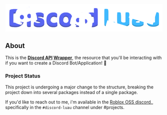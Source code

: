 <div align="center">
	<p>
		<a href=""><img src="https://raw.githubusercontent.com/DiscordLuau/.github/master/resource/DiscordLuau-Banner.png" width="512" alt="discord-luau"/></a>
	</p>
</div>

## About

This is the **[Discord API](https://discord.com/developers/docs/intro) [Wrapper](https://rapidapi.com/blog/api-glossary/api-wrapper/)**, the resource that you'll be interacting with if you want to create a Discord Bot/Application! 🎉

### Project Status

This project is undergoing a major change to the structure, breaking the project down into several packages instead of a single package.

If you'd like to reach out to me, i'm available in the [Roblox OSS discord.](https://discord.gg/V3HZe4H75u), specifically in the `#discord-luau` channel under #projects.